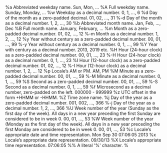 %a	Abbreviated weekday name.	Sun, Mon, ...
%A	Full weekday name.	Sunday, Monday, ...
%w	Weekday as a decimal number.	0, 1, ..., 6
%d	Day of the month as a zero-padded decimal.	01, 02, ..., 31
%-d	Day of the month as a decimal number.	1, 2, ..., 30
%b	Abbreviated month name.	Jan, Feb, ..., Dec
%B	Full month name.	January, February, ...
%m	Month as a zero-padded decimal number.	01, 02, ..., 12
%-m	Month as a decimal number.	1, 2, ..., 12
%y	Year without century as a zero-padded decimal number.	00, 01, ..., 99
%-y	Year without century as a decimal number.	0, 1, ..., 99
%Y	Year with century as a decimal number.	2013, 2019 etc.
%H	Hour (24-hour clock) as a zero-padded decimal number.	00, 01, ..., 23
%-H	Hour (24-hour clock) as a decimal number.	0, 1, ..., 23
%I	Hour (12-hour clock) as a zero-padded decimal number.	01, 02, ..., 12
%-I	Hour (12-hour clock) as a decimal number.	1, 2, ... 12
%p	Locale’s AM or PM.	AM, PM
%M	Minute as a zero-padded decimal number.	00, 01, ..., 59
%-M	Minute as a decimal number.	0, 1, ..., 59
%S	Second as a zero-padded decimal number.	00, 01, ..., 59
%-S	Second as a decimal number.	0, 1, ..., 59
%f	Microsecond as a decimal number, zero-padded on the left.	000000 - 999999
%z	UTC offset in the form +HHMM or -HHMM.
%Z	Time zone name.
%j	Day of the year as a zero-padded decimal number.	001, 002, ..., 366
%-j	Day of the year as a decimal number.	1, 2, ..., 366
%U	Week number of the year (Sunday as the first day of the week). All days in a new year preceding the first Sunday are considered to be in week 0.	00, 01, ..., 53
%W	Week number of the year (Monday as the first day of the week). All days in a new year preceding the first Monday are considered to be in week 0.	00, 01, ..., 53
%c	Locale’s appropriate date and time representation.	Mon Sep 30 07:06:05 2013
%x	Locale’s appropriate date representation.	09/30/13
%X	Locale’s appropriate time representation.	07:06:05
%%	A literal '%' character.	%
